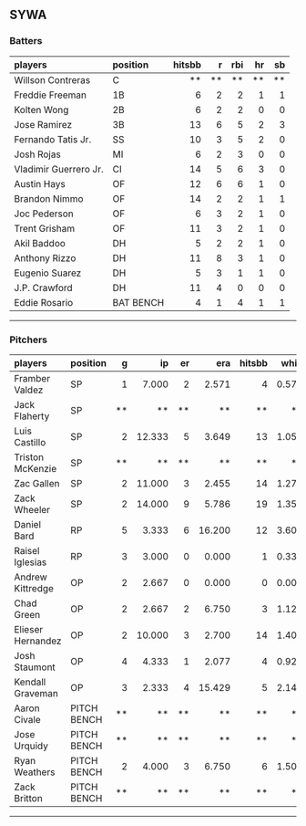 ## SYWA

### Batters

 
|players               |position  | hitsbb|  r| rbi| hr| sb| 
|:---------------------|:---------|------:|--:|---:|--:|--:| 
|Willson Contreras     |C         |     **| **|  **| **| **| 
|Freddie Freeman       |1B        |      6|  2|   2|  1|  1| 
|Kolten Wong           |2B        |      6|  2|   2|  0|  0| 
|Jose Ramirez          |3B        |     13|  6|   5|  2|  3| 
|Fernando Tatis Jr.    |SS        |     10|  3|   5|  2|  0| 
|Josh Rojas            |MI        |      6|  2|   3|  0|  0| 
|Vladimir Guerrero Jr. |CI        |     14|  5|   6|  3|  0| 
|Austin Hays           |OF        |     12|  6|   6|  1|  0| 
|Brandon Nimmo         |OF        |     14|  2|   2|  1|  1| 
|Joc Pederson          |OF        |      6|  3|   2|  1|  0| 
|Trent Grisham         |OF        |     11|  3|   2|  1|  0| 
|Akil Baddoo           |DH        |      5|  2|   2|  1|  0| 
|Anthony Rizzo         |DH        |     11|  8|   3|  1|  0| 
|Eugenio Suarez        |DH        |      5|  3|   1|  1|  0| 
|J.P. Crawford         |DH        |     11|  4|   0|  0|  0| 
|Eddie Rosario         |BAT BENCH |      4|  1|   4|  1|  1| 


* * *

### Pitchers

 
|players           |position    |  g|     ip| er|    era| hitsbb|  whip| so|  w| sv| 
|:-----------------|:-----------|--:|------:|--:|------:|------:|-----:|--:|--:|--:| 
|Framber Valdez    |SP          |  1|  7.000|  2|  2.571|      4| 0.571|  7|  1|  0| 
|Jack Flaherty     |SP          | **|     **| **|     **|     **|    **| **| **| **| 
|Luis Castillo     |SP          |  2| 12.333|  5|  3.649|     13| 1.054| 14|  0|  0| 
|Triston McKenzie  |SP          | **|     **| **|     **|     **|    **| **| **| **| 
|Zac Gallen        |SP          |  2| 11.000|  3|  2.455|     14| 1.273| 10|  1|  0| 
|Zack Wheeler      |SP          |  2| 14.000|  9|  5.786|     19| 1.357| 14|  1|  0| 
|Daniel Bard       |RP          |  5|  3.333|  6| 16.200|     12| 3.600|  5|  0|  0| 
|Raisel Iglesias   |RP          |  3|  3.000|  0|  0.000|      1| 0.333|  6|  0|  2| 
|Andrew Kittredge  |OP          |  2|  2.667|  0|  0.000|      0| 0.000|  4|  0|  2| 
|Chad Green        |OP          |  2|  2.667|  2|  6.750|      3| 1.125|  3|  0|  0| 
|Elieser Hernandez |OP          |  2| 10.000|  3|  2.700|     14| 1.400|  8|  1|  0| 
|Josh Staumont     |OP          |  4|  4.333|  1|  2.077|      4| 0.923|  6|  1|  0| 
|Kendall Graveman  |OP          |  3|  2.333|  4| 15.429|      5| 2.143|  2|  1|  0| 
|Aaron Civale      |PITCH BENCH | **|     **| **|     **|     **|    **| **| **| **| 
|Jose Urquidy      |PITCH BENCH | **|     **| **|     **|     **|    **| **| **| **| 
|Ryan Weathers     |PITCH BENCH |  2|  4.000|  3|  6.750|      6| 1.500|  2|  0|  0| 
|Zack Britton      |PITCH BENCH | **|     **| **|     **|     **|    **| **| **| **| 


* * *


